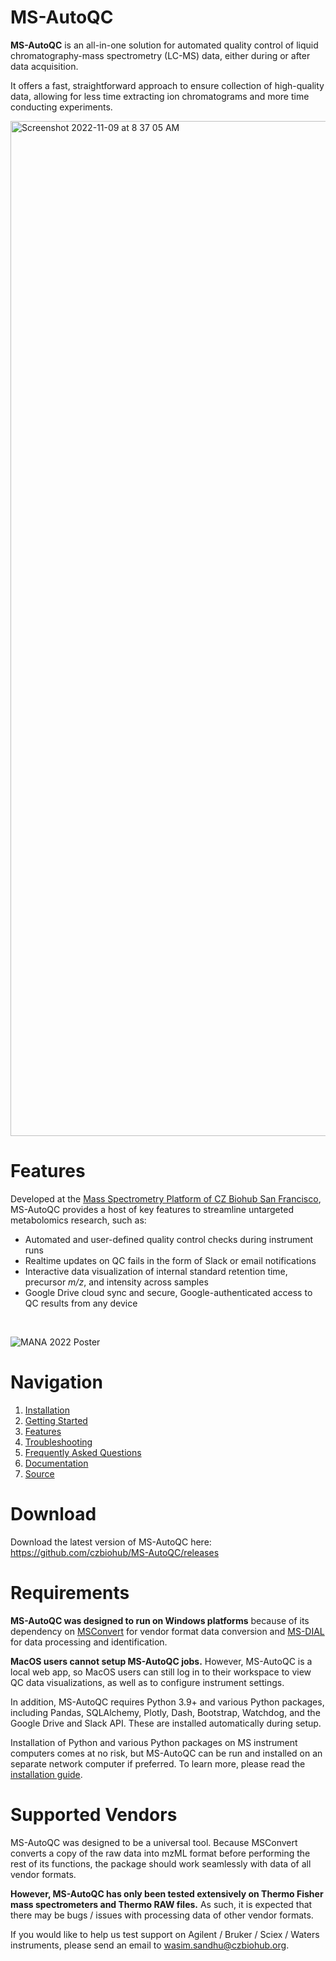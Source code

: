# MS-AutoQC
**MS-AutoQC** is an all-in-one solution for automated quality control of liquid chromatography-mass spectrometry (LC-MS) data, either during or after data acquisition.

It offers a fast, straightforward approach to ensure collection of high-quality data, allowing for less time extracting ion chromatograms and more time conducting experiments.

<img width="1624" alt="Screenshot 2022-11-09 at 8 37 05 AM" src="https://user-images.githubusercontent.com/7220175/200887970-d8bcc29e-3a9a-4a51-912a-56a223d50f8a.png"><br>

# Features
Developed at the [Mass Spectrometry Platform of CZ Biohub San Francisco](https://www.czbiohub.org/mass-spec/), MS-AutoQC provides a host of key features to streamline untargeted metabolomics research, such as:

- Automated and user-defined quality control checks during instrument runs
- Realtime updates on QC fails in the form of Slack or email notifications
- Interactive data visualization of internal standard retention time, precursor _m/z_, and intensity across samples
- Google Drive cloud sync and secure, Google-authenticated access to QC results from any device
<br>

![MANA 2022 Poster](https://user-images.githubusercontent.com/7220175/190062493-129b2640-2e60-4787-8460-16f653655365.jpg)

# Navigation
1. [Installation](https://github.com/czbiohub/MS-AutoQC/wiki/Installation)
2. [Getting Started](https://github.com/czbiohub/MS-AutoQC/wiki/Getting-Started)
3. [Features](https://github.com/czbiohub/MS-AutoQC/wiki/Features)
4. [Troubleshooting](https://github.com/czbiohub/MS-AutoQC/wiki/Troubleshooting)
5. [Frequently Asked Questions](https://github.com/czbiohub/MS-AutoQC/wiki/FAQ)
6. [Documentation](https://github.com/czbiohub/MS-AutoQC/wiki/Documentation)
7. [Source](https://github.com/czbiohub/MS-AutoQC)

# Download
Download the latest version of MS-AutoQC here: https://github.com/czbiohub/MS-AutoQC/releases

# Requirements
**MS-AutoQC was designed to run on Windows platforms** because of its dependency on [MSConvert](https://proteowizard.sourceforge.io/tools/msconvert.html) for vendor format data conversion and [MS-DIAL](http://prime.psc.riken.jp/compms/msdial/main.html) for data processing and identification.

**MacOS users cannot setup MS-AutoQC jobs.** However, MS-AutoQC is a local web app, so MacOS users can still log in to their workspace to view QC data visualizations, as well as to configure instrument settings.

In addition, MS-AutoQC requires Python 3.9+ and various Python packages, including Pandas, SQLAlchemy, Plotly, Dash, Bootstrap, Watchdog, and the Google Drive and Slack API. These are installed automatically during setup.

Installation of Python and various Python packages on MS instrument computers comes at no risk, but MS-AutoQC can be run and installed on an separate network computer if preferred. To learn more, please read the [installation guide](https://github.com/czbiohub/MS-AutoQC/wiki/Installation).

# Supported Vendors
MS-AutoQC was designed to be a universal tool. Because MSConvert converts a copy of the raw data into mzML format before performing the rest of its functions, the package should work seamlessly with data of all vendor formats.

**However, MS-AutoQC has only been tested extensively on Thermo Fisher mass spectrometers and Thermo RAW files.** As such, it is expected that there may be bugs / issues with processing data of other vendor formats.

If you would like to help us test support on Agilent / Bruker / Sciex / Waters instruments, please send an email to wasim.sandhu@czbiohub.org.
